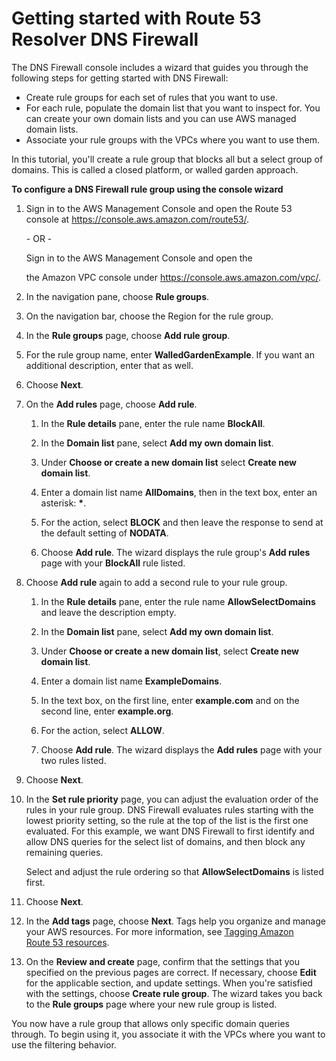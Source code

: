 # Getting started with Route 53 Resolver DNS Firewall<a name="resolver-dns-firewall-getting-started"></a>

The DNS Firewall console includes a wizard that guides you through the following steps for getting started with DNS Firewall:
+ Create rule groups for each set of rules that you want to use\.
+ For each rule, populate the domain list that you want to inspect for\. You can create your own domain lists and you can use AWS managed domain lists\. 
+ Associate your rule groups with the VPCs where you want to use them\.

In this tutorial, you'll create a rule group that blocks all but a select group of domains\. This is called a closed platform, or walled garden approach\.

**To configure a DNS Firewall rule group using the console wizard**

1. Sign in to the AWS Management Console and open the Route 53 console at [https://console\.aws\.amazon\.com/route53/](https://console.aws.amazon.com/route53/)\.

   \- OR \- 

   Sign in to the AWS Management Console and open the 

   the Amazon VPC console under [https://console\.aws\.amazon\.com/vpc/](https://console.aws.amazon.com/vpc/)\. 

1. In the navigation pane, choose **Rule groups**\.

1. On the navigation bar, choose the Region for the rule group\. 

1. In the **Rule groups** page, choose **Add rule group**\.

1. For the rule group name, enter **WalledGardenExample**\. If you want an additional description, enter that as well\.

1. Choose **Next**\.

1. On the **Add rules** page, choose **Add rule**\.

   1. In the **Rule details** pane, enter the rule name **BlockAll**\.

   1. In the **Domain list** pane, select **Add my own domain list**\. 

   1. Under **Choose or create a new domain list** select **Create new domain list**\.

   1. Enter a domain list name **AllDomains**, then in the text box, enter an asterisk: **\***\. 

   1. For the action, select **BLOCK** and then leave the response to send at the default setting of **NODATA**\. 

   1. Choose **Add rule**\. The wizard displays the rule group's **Add rules** page with your **BlockAll** rule listed\.

1. Choose **Add rule** again to add a second rule to your rule group\. 

   1. In the **Rule details** pane, enter the rule name **AllowSelectDomains** and leave the description empty\.

   1. In the **Domain list** pane, select **Add my own domain list**\. 

   1. Under **Choose or create a new domain list**, select **Create new domain list**\.

   1. Enter a domain list name **ExampleDomains**\.

   1. In the text box, on the first line, enter **example\.com** and on the second line, enter **example\.org**\. 

   1. For the action, select **ALLOW**\. 

   1. Choose **Add rule**\. The wizard displays the **Add rules** page with your two rules listed\.

1. Choose **Next**\.

1. In the **Set rule priority** page, you can adjust the evaluation order of the rules in your rule group\. DNS Firewall evaluates rules starting with the lowest priority setting, so the rule at the top of the list is the first one evaluated\. For this example, we want DNS Firewall to first identify and allow DNS queries for the select list of domains, and then block any remaining queries\. 

   Select and adjust the rule ordering so that **AllowSelectDomains** is listed first\.

1. Choose **Next**\.

1. In the **Add tags** page, choose **Next**\. Tags help you organize and manage your AWS resources\. For more information, see [Tagging Amazon Route 53 resources](tagging-resources.md)\. 

1. On the **Review and create** page, confirm that the settings that you specified on the previous pages are correct\. If necessary, choose **Edit** for the applicable section, and update settings\. When you're satisfied with the settings, choose **Create rule group**\. The wizard takes you back to the **Rule groups** page where your new rule group is listed\.

You now have a rule group that allows only specific domain queries through\. To begin using it, you associate it with the VPCs where you want to use the filtering behavior\.